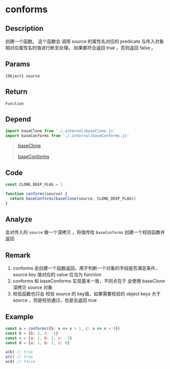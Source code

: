 # conforms 

## Description 
创建一个函数。 这个函数会 调用 source 的属性名对应的 predicate 与传入对象相对应属性名的值进行断言处理。 如果都符合返回 true ，否则返回 false 。
## Params
`{Object} source`
## Return
`Function`
## Depend
```js
import baseClone from './.internal/baseClone.js'
import baseConforms from './.internal/baseConforms.js'
```
> [baseClone](../internal/baseClone.md)
> <br/>
> <br/>
> [baseConforms](../internal/baseConforms.md)
>

## Code
```js
const CLONE_DEEP_FLAG = 1

function conforms(source) {
  return baseConforms(baseClone(source, CLONE_DEEP_FLAG))
}

```
## Analyze
会对传入的 `source` 做一个深拷贝 ，将值传给 `baseConforms` 创建一个校验函数并返回 
## Remark
1. conforms 会创建一个函数返回，用于判断一个对象的字段是否满足条件，source key 值对应的 value 应当为 function
2. conforms 和 baseConforms 实现基本一致，不同点在于 会使用 baseClone 深拷贝 source 对象
3. 校验函数也只会 校验 source 的 key值，如果需要校验的 object keys 大于 source ，但是校验通过，也是会返回 true
## Example
```js
const a = conforms({b: x => x > 1, c: x => x < 0})
const b = {b: 2, c: -1}
const c = {a: 1, b: 2, c: -1}
const d = {a: 1, b: 2, c: 0}

a(b) // true
a(c) // true
a(d) // false
```
